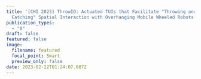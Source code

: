 ```yaml
---
title: '[CHI 2023] ThrowIO: Actuated TUIs that Facilitate "Throwing and
  Catching" Spatial Interaction with Overhanging Mobile Wheeled Robots'
publication_types:
  - "0"
draft: false
featured: false
image:
  filename: featured
  focal_point: Smart
  preview_only: false
date: 2023-02-22T01:24:07.687Z
---
```

